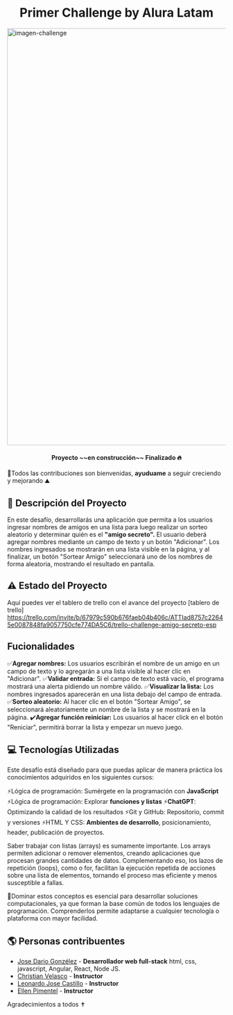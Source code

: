 <h1 align="center"> Primer Challenge by Alura Latam </h1>

<img width="960" alt="imagen-challenge" src="https://github.com/user-attachments/assets/d3d9ff9b-ce7a-443e-b33a-edd4fddee471" />

<h4 align="center">
Proyecto ~~en construcción~~ Finalizado 🔥
</h4>

🎯Todos las contribuciones son bienvenidas, **ayuduame** a seguir creciendo y mejorando ⛰️

## 🔎 Descripción del Proyecto

En este desafío, desarrollarás una aplicación que permita a los usuarios ingresar nombres de amigos en una lista para luego realizar un sorteo aleatorio y determinar quién es el **"amigo secreto".** 
El usuario deberá agregar nombres mediante un campo de texto y un botón "Adicionar". Los nombres ingresados se mostrarán en una lista visible en la página, y al finalizar, un botón "Sortear Amigo" seleccionará uno de los nombres de forma aleatoria, mostrando el resultado en pantalla.

## ⚠️ Estado del Proyecto

Aquí puedes ver el tablero de trello con el avance del proyecto
[tablero de trello] https://trello.com/invite/b/67979c590b676faeb04b406c/ATTIad8757c22645e0087848fa9057750cfe774DA5C6/trello-challenge-amigo-secreto-esp

## Fucionalidades

✅**Agregar nombres:** Los usuarios escribirán el nombre de un amigo en un campo de texto y lo agregarán a una lista visible al hacer clic en "Adicionar".
✅**Validar entrada:** Si el campo de texto está vacío, el programa mostrará una alerta pidiendo un nombre válido.
✅**Visualizar la lista:** Los nombres ingresados aparecerán en una lista debajo del campo de entrada.
✅**Sorteo aleatorio:** Al hacer clic en el botón "Sortear Amigo", se seleccionará aleatoriamente un nombre de la lista y se mostrará en la página.
✔️**Agregar función reiniciar:** Los usuarios al hacer click en el botón "Reniciar", permitirá borrar la lista y empezar un nuevo juego.

## 💻 Tecnologías Utilizadas

Este desafío está diseñado para que puedas aplicar de manera práctica los conocimientos adquiridos en los siguientes cursos:

⚡Lógica de programación: Sumérgete en la programación con **JavaScript**
⚡Lógica de programación: Explorar **funciones y listas**
⚡**ChatGPT**: Optimizando la calidad de los resultados
⚡Git y GitHub: Repositorio, commit y versiones
⚡HTML Y CSS: **Ambientes de desarrollo**, posicionamiento, header, publicación de proyectos.

Saber trabajar con listas (arrays) es sumamente importante. Los arrays permiten adicionar o remover elementos, creando aplicaciones que procesan grandes cantidades de datos. Complementando eso, los lazos de repetición (loops), como o for, facilitan la ejecución repetida de acciones sobre una lista de elementos, tornando el proceso mas eficiente y menos susceptible a fallas.

🚀Dominar estos conceptos es esencial para desarrollar soluciones computacionales, ya que forman la base común de todos los lenguajes de programación. Comprenderlos permite adaptarse a cualquier tecnología o plataforma con mayor facilidad.

## 🌎 Personas contribuentes

- [Jose Dario Gonzélez](https://github.com/JoseDarioGonzalezCha) - **Desarrollador web full-stack** html, css, javascript, Angular, React, Node JS.
- [Christian Velasco](https://github.com/christianpva) - **Instructor**
- [Leonardo Jose Castillo](https://github.com/ljcl79) - **Instructor**
- [Ellen Pimentel](https://github.com/Ellen-code) - **Instructor**

Agradecimientos a todos ✝️
